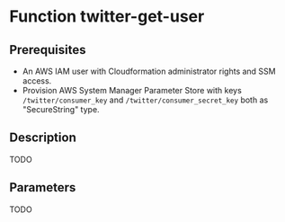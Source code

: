 # Function twitter-get-user

## Prerequisites

* An AWS IAM user with Cloudformation administrator rights and SSM access.
* Provision AWS System Manager Parameter Store with keys `/twitter/consumer_key` and `/twitter/consumer_secret_key` both as "SecureString" type.

## Description

TODO

## Parameters

TODO
